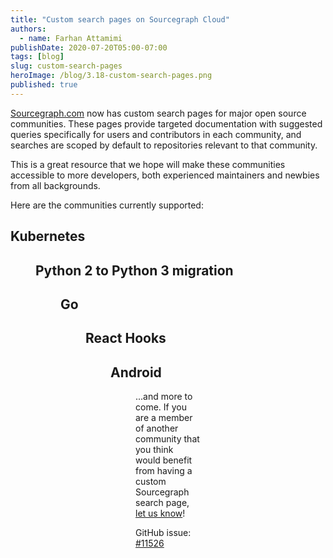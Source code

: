 ```yaml
---
title: "Custom search pages on Sourcegraph Cloud"
authors:
  - name: Farhan Attamimi
publishDate: 2020-07-20T05:00-07:00
tags: [blog]
slug: custom-search-pages
heroImage: /blog/3.18-custom-search-pages.png
published: true
---
```


[Sourcegraph.com](https://sourcegraph.com/search) now has custom search pages for major open source communities. These pages provide targeted documentation with suggested queries specifically for users and contributors in each community, and searches are scoped by default to repositories relevant to that community.

This is a great resource that we hope will make these communities accessible to more developers, both experienced maintainers and newbies from all backgrounds.

Here are the communities currently supported:

<h2 className="text-center">Kubernetes</h2>
<Figure 
  alt="K8s search page" 
  src="https://sourcegraphstatic.com/blog/3.18/k8s-search-page.png"
  link={{ href: 'https://sourcegraph.com/kubernetes', alt: 'Sourcegraph search page for Kubernetes' }}
/>

<h2 className="text-center">Python 2 to Python 3 migration</h2>
<Figure
  alt="Python search page" 
  src="https://sourcegraphstatic.com/blog/3.18/resize-python-search-page.png"
  link={{ href: 'https://sourcegraph.com/refactor-python2-to-3', alt: 'Sourcegraph search page for refactoring Python 2 and Python 3' }}
/>

<h2 className="text-center">Go</h2>
<Figure 
  alt="Golang search page" 
  src="https://sourcegraphstatic.com/blog/3.18/golang-search-page.png"
  link={{ href: 'https://sourcegraph.com/golang', alt: 'Sourcegraph search page for the Go programming language' }}
/>

<h2 className="text-center">React Hooks</h2>
<Figure 
  alt="React search page" 
  src="https://sourcegraphstatic.com/blog/3.18/react-search-page.png"
  link={{ href: 'https://sourcegraph.com/react-hooks', alt: 'Sourcegraph search page for React Hooks' }}
/>

<h2 className="text-center">Android</h2>
<Figure 
  alt="Android search page"
  src="https://sourcegraphstatic.com/blog/3.18/resize-android-search-page.png"
  link={{ href: 'https://sourcegraph.com/android', alt: 'Sourcegraph search page for Android' }}
/>

...and more to come. If you are a member of another community that you think would benefit from having a custom Sourcegraph search page, [let us know](https://github.com/sourcegraph/sourcegraph/issues/new/choose)!

GitHub issue: [#11526](https://github.com/sourcegraph/sourcegraph/issues/11526)
